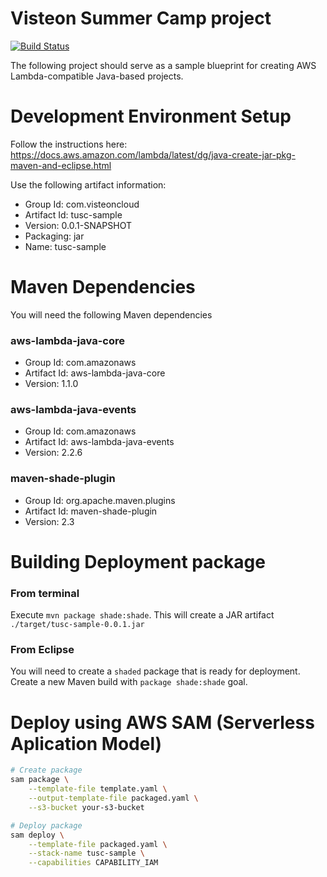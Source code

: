 # Visteon Summer Camp project
[![Build Status](https://travis-ci.org/tusummercamp/sample.svg?branch=master)](https://travis-ci.org/tusummercamp/sample)

The following project should serve as a sample blueprint for creating AWS Lambda-compatible Java-based projects.

# Development Environment Setup

Follow the instructions here: https://docs.aws.amazon.com/lambda/latest/dg/java-create-jar-pkg-maven-and-eclipse.html

Use the following artifact information:
* Group Id: com.visteoncloud
* Artifact Id: tusc-sample
* Version: 0.0.1-SNAPSHOT
* Packaging: jar
* Name: tusc-sample

# Maven Dependencies
You will need the following Maven dependencies

### aws-lambda-java-core
* Group Id: com.amazonaws
* Artifact Id: aws-lambda-java-core
* Version: 1.1.0

### aws-lambda-java-events
* Group Id: com.amazonaws
* Artifact Id: aws-lambda-java-events
* Version: 2.2.6

### maven-shade-plugin
* Group Id: org.apache.maven.plugins
* Artifact Id: maven-shade-plugin
* Version: 2.3

# Building Deployment package

### From terminal

Execute `mvn package shade:shade`. This will create a JAR artifact `./target/tusc-sample-0.0.1.jar`

### From Eclipse
You will need to create a `shaded` package that is ready for deployment.
Create a new Maven build with `package shade:shade` goal.

# Deploy using AWS SAM (Serverless Aplication Model)

```bash
# Create package
sam package \
    --template-file template.yaml \
    --output-template-file packaged.yaml \
    --s3-bucket your-s3-bucket

# Deploy package
sam deploy \
    --template-file packaged.yaml \
    --stack-name tusc-sample \
    --capabilities CAPABILITY_IAM
```
